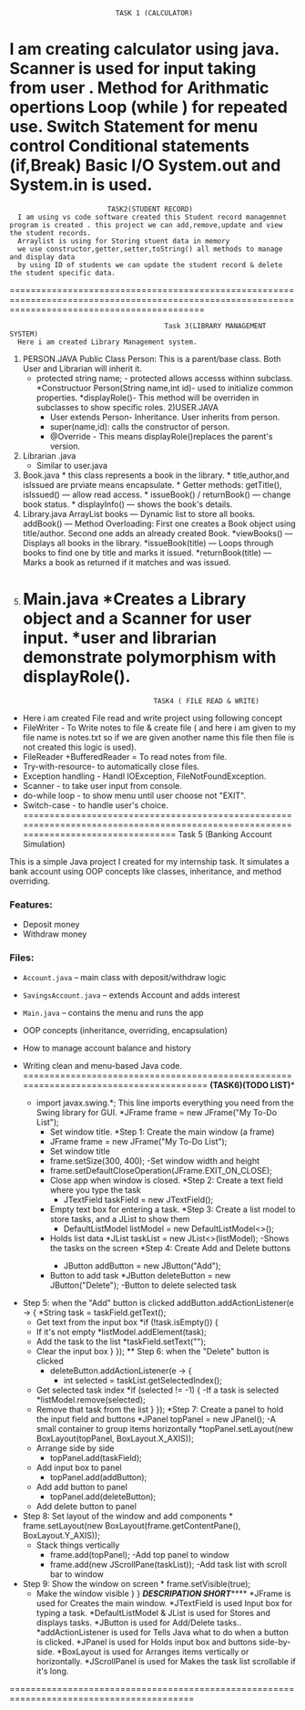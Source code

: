                               TASK 1 (CALCULATOR)

  I am creating calculator using java.
Scanner is used for  input taking from user .
Method for Arithmatic opertions 
Loop (while ) for repeated use.
Switch Statement for menu control
Conditional statements (if,Break)
Basic I/O System.out and System.in is used.
==============================================================================================================================================

                            TASK2(STUDENT RECORD)
      I am using vs code software created this Student record managemnet program is created . this project we can add,remove,update and view the student records. 
      Arraylist is using for Storing stuent data in memory
      we use constructor,getter,setter,toString() all methods to manage and display data
      by using ID of students we can update the student record & delete the student specific data.
=================================================================================================================================================

                                          Task 3(LIBRARY MANAGEMENT SYSTEM)
      Here i am created Library Management system.
1) PERSON.JAVA
       Public Class Person: This is a parent/base class. Both User and Librarian will inherit it.
    * protected string name; - protected allows accesss withinn subclass.
     *Constructuor Person(String name,int id)- used to initialize common properties.
     *displayRole()- This method will be overriden in subclasses to show specific roles.
2)USER.JAVA
      * User extends Person- Inheritance. User inherits from person.
      * super(name,id): calls the constructor of person.
      * @Override - This means displayRole()replaces the parent's version.
3) Librarian .java
      * Similar  to user.java
4) Book.java
       * this class represents a book in the library.
       * title,author,and isIssued  are prviate means encapsulate.
       * Getter methods: getTitle(), isIssued() — allow read access.
       * issueBook() / returnBook() — change book status.
       * displayInfo() — shows the book's details.
5) Library.java
   ArrayList<Book> books — Dynamic list to store all books.
   addBook() — Method Overloading:
         First one creates a Book object using title/author.
         Second one adds an already created Book.
    *viewBooks() — Displays all books in the library.
    *issueBook(title) — Loops through books to find one by title and marks it issued.
    *returnBook(title) — Marks a book as returned if it matches and was issued.
6) Main.java
        *Creates a Library object and a Scanner for user input.
        *user and librarian demonstrate polymorphism with displayRole().
   ==============================================================================================================================
                                       TASK4 ( FILE READ & WRITE)
  * Here i am created File read and write project using following concept
  * FileWriter - To Write notes to file & create file ( and here i am given to my file name is notes.txt so if we are given another name this file then file is not created this logic is used).
  *  FileReader +BufferedReader = To read notes from file.
  *   Try-with-resource- to automatically close files.
  *   Exception handling - Handl IOException, FileNotFoundException.
  *   Scanner - to take user input from console.
  *   do-while loop - to show menu until user choose not "EXIT".
  *   Switch-case - to handle user's choice.
===================================================================================================================================
       Task 5 (Banking Account Simulation)

This is a simple Java project I created for my internship task. It simulates a bank account using OOP concepts like classes, inheritance, and method overriding.

### Features:
- Deposit money 
- Withdraw money 


### Files:
- `Account.java` – main class with deposit/withdraw logic
- `SavingsAccount.java` – extends Account and adds interest
- `Main.java` – contains the menu and runs the app

- OOP concepts (inheritance, overriding, encapsulation)
- How to manage account balance and history
- Writing clean and menu-based Java code.
======================================================================================
************(TASK6)(TODO LIST)*************
  * import javax.swing.*;
This line imports everything you need from the Swing library for GUI.
*JFrame frame = new JFrame("My To-Do List"); 
	- Set window title.
 *Step 1: Create the main window (a frame)
     *   JFrame frame = new JFrame("My To-Do List"); 
	- Set window title
     *   frame.setSize(300, 400); 
	-Set window width and height
      *  frame.setDefaultCloseOperation(JFrame.EXIT_ON_CLOSE); 
	- Close app when window is closed.
*Step 2: Create a text field where you type the task
       *  JTextField taskField = new JTextField(); 
	- Empty text box for entering a task.
*Step 3: Create a list model to store tasks, and a JList to show them
       * DefaultListModel<String> listModel = new DefaultListModel<>(); 
	- Holds list data
        *JList<String> taskList = new JList<>(listModel); 
	-Shows the tasks on the screen
 *Step 4: Create Add and Delete buttons
       * JButton addButton = new JButton("Add"); 
	- Button to add task
        *JButton deleteButton = new JButton("Delete"); 
	-Button to delete selected task
* Step 5:  when the "Add" button is clicked
        addButton.addActionListener(e -> {
            *String task = taskField.getText(); 
	- Get text from the input box
            *if (!task.isEmpty()) {
	 - If it's not empty
                *listModel.addElement(task); 
	- Add the task to the list
                *taskField.setText(""); 
	- Clear the input box
            }
        });
** Step 6:  when the "Delete" button is clicked
       * deleteButton.addActionListener(e -> {
          *  int selected = taskList.getSelectedIndex(); 
	- Get selected task index
            *if (selected != -1) { 
	-If a task is selected
                *listModel.remove(selected); 
	- Remove that task from the list
            }
        });
*Step 7: Create a panel to hold the input field and buttons
        *JPanel topPanel = new JPanel(); 
	-A small container to group items horizontally
        *topPanel.setLayout(new BoxLayout(topPanel, BoxLayout.X_AXIS));
 	- Arrange side by side
       * topPanel.add(taskField); 
	- Add input box to panel
       * topPanel.add(addButton); 
	- Add add button to panel
       * topPanel.add(deleteButton); 
	- Add delete button to panel
* Step 8: Set layout of the window and add components
       * frame.setLayout(new BoxLayout(frame.getContentPane(), BoxLayout.Y_AXIS)); 
	- Stack things vertically
       * frame.add(topPanel); 
		-Add top panel to window
       * frame.add(new JScrollPane(taskList)); 
	-Add task list with scroll bar to window
* Step 9: Show the window on screen
       * frame.setVisible(true); 
	- Make the window visible
    }
}
*****DESCRIPATION SHORT*********
*JFrame is used for Creates the main window.
*JTextField is used Input box for typing a task.
*DefaultListModel & JList is used for Stores and displays tasks.
*JButton is used for  Add/Delete tasks..
*addActionListener is used for Tells Java what to do when a button is clicked.
*JPanel is used for Holds input box and buttons side-by-side.
*BoxLayout is used for Arranges items vertically or horizontally.
*JScrollPanel is used for Makes the task list scrollable if it's long.

=========================================================================================
         
